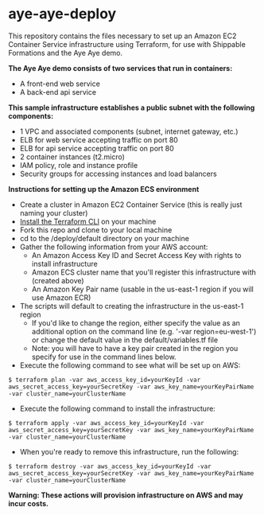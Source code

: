 # aye-aye-deploy
This repository contains the files necessary to set up an Amazon EC2 Container Service infrastructure using Terraform, for use with Shippable Formations and the Aye Aye demo.  

**The Aye Aye demo consists of two services that run in containers:**
* A front-end web service
* A back-end api service

**This sample infrastructure establishes a public subnet with the following components:**
* 1 VPC and associated components (subnet, internet gateway, etc.)
* ELB for web service accepting traffic on port 80
* ELB for api service accepting traffic on port 80
* 2 container instances (t2.micro)
* IAM policy, role and instance profile
* Security groups for accessing instances and load balancers

**Instructions for setting up the Amazon ECS environment**
* Create a cluster in Amazon EC2 Container Service (this is really just naming your cluster)
* [Install the Terraform CLI](https://terraform.io/intro/getting-started/install.html) on your machine
* Fork this repo and clone to your local machine
* cd to the /deploy/default directory on your machine
* Gather the following information from your AWS account:
  * An Amazon Access Key ID and Secret Access Key with rights to install infrastructure
  * Amazon ECS cluster name that you'll register this infrastructure with (created above)
  * An Amazon Key Pair name (usable in the us-east-1 region if you will use Amazon ECR)
* The scripts will default to creating the infrastructure in the us-east-1 region
  * If you'd like to change the region, either specify the value as an additional option
  on the command line (e.g. '-var region=eu-west-1') or change the default value in the
  default/variables.tf file
  * Note: you will have to have a key pair created in the region you specify for use in the command lines below.
* Execute the following command to see what will be set up on AWS:
```
$ terraform plan -var aws_access_key_id=yourKeyId -var aws_secret_access_key=yourSecretKey -var aws_key_name=yourKeyPairName -var cluster_name=yourClusterName
```
* Execute the following command to install the infrastructure:
```
$ terraform apply -var aws_access_key_id=yourKeyId -var aws_secret_access_key=yourSecretKey -var aws_key_name=yourKeyPairName -var cluster_name=yourClusterName
```
* When you're ready to remove this infrastructure, run the following:
```
$ terraform destroy -var aws_access_key_id=yourKeyId -var aws_secret_access_key=yourSecretKey -var aws_key_name=yourKeyPairName -var cluster_name=yourClusterName
```

**Warning: These actions will provision infrastructure on AWS and may incur costs.**
